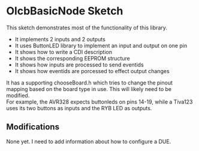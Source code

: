 # OlcbBasicNode Sketch

This sketch demonstrates most of the functionality of this library.  

* It implements 2 inputs and 2 outputs
* It uses ButtonLED library to implement an input and output on one pin
* It shows how to write a CDI description
* It shows the corresponding EEPROM structure
* It shows how inputs are processed to send eventids
* It shows how eventids are porcessed to effect output changes

It has a supporting chooseBoard.h which tries to change the pinout mapping based on the 
board type in use.  This will likely need to be modified.  
For example, the AVR328 expects buttonleds on pins 14-19, while a Tiva123 uses its two buttons as inputs and the RYB LED as outputs.  

## Modifications

None yet. I need to add information about how to configure a DUE.

